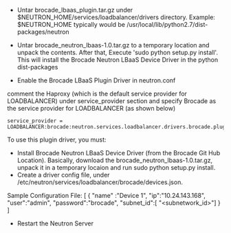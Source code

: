 - Untar brocade_lbaas_plugin.tar.gz under $NEUTRON_HOME/services/loadbalancer/drivers directory.
  Example: $NEUTRON_HOME typically would be /usr/local/lib/python2.7/dist-packages/neutron

- Untar brocade_neutron_lbaas-1.0.tar.gz to a temporary location and unpack the contents.
  After that, Execute 'sudo python setup.py install'. This will install the Brocade Neutron LBaaS 
  Device Driver in the python dist-packages

- Enable the Brocade LBaaS Plugin Driver in neutron.conf

comment the Haproxy (which is the default service provider for LOADBALANCER) under service_provider section and specify Brocade as the service provider for LOADBALANCER (as shown below)

    service_provider = LOADBALANCER:brocade:neutron.services.loadbalancer.drivers.brocade.plugin_driver_v1.BrocadePluginDriverV1:default


To use this plugin driver, you must:
 - Install Brocade Neutron LBaaS Device Driver (from the Brocade Git Hub Location). Basically, download the  brocade_neutron_lbaas-1.0.tar.gz, unpack it in a temporary locaion and run sudo python setup.py install.
 - Create a driver config file, under /etc/neutron/services/loadbalancer/brocade/devices.json.

Sample Configuration File:
[
    {
        "name" :"Device 1",
        "ip":"10.24.143.168",
        "user":"admin",
        "password":"brocade",
        "subnet_id":[
            "<subnetwork_id>"]
    }
]


- Restart the Neutron Server
